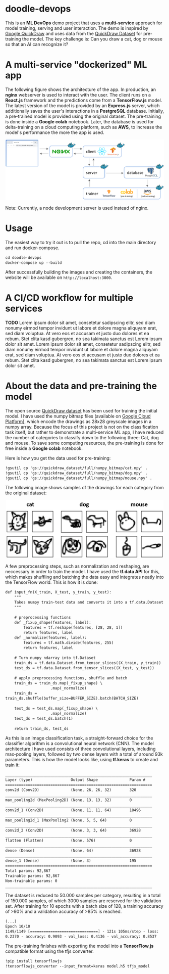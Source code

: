 # doodle-devops
This is an **ML DevOps** demo project that uses a **multi-service** approach for model training, serving and user interaction. The demo is inspired by [Google QuickDraw](https://quickdraw.withgoogle.com/) and uses data from the [QuickDraw Dataset](https://github.com/googlecreativelab/quickdraw-dataset) for pre-training the model.
The key challenge is: Can you draw a cat, dog or mouse so that an AI can recognize it?

# A multi-service "dockerized" ML app

The following figure shows the architecture of the app. In production, an **nginx** webserver is used to interact with the user. The client runs on a **React.js** framework and the predictions come from a **TensorFlow.js** model. The latest version of the model is provided by an **Express.js** server, which additionally saves the user's interactions in a **PostgreSQL** database. Initially, a pre-trained model is provided using the original dataset. The pre-training is done inside a **Google colab** notebook. Later, the database is used for delta-training on a cloud computing platform, such as **AWS**, to increase the model's performance the more the app is used.

<p align="center">
<img src="https://github.com/alxwdm/doodle-devops/blob/main/doc/multi-services_prod.png" width="700">
</p>

Note: Currently, a node development server is used instead of nginx.

# Usage

The easiest way to try it out is to pull the repo, cd into the main directory and run docker-compose.
```
cd doodle-devops
docker-compose up --build
```

After successfully building the images and creating the containers, the website will be available on `http://localhost:3000`.

# A CI/CD workflow for multiple services

**TODO** Lorem ipsum dolor sit amet, consetetur sadipscing elitr, sed diam nonumy eirmod tempor invidunt ut labore et dolore magna aliquyam erat, sed diam voluptua. At vero eos et accusam et justo duo dolores et ea rebum. Stet clita kasd gubergren, no sea takimata sanctus est Lorem ipsum dolor sit amet. Lorem ipsum dolor sit amet, consetetur sadipscing elitr, sed diam nonumy eirmod tempor invidunt ut labore et dolore magna aliquyam erat, sed diam voluptua. At vero eos et accusam et justo duo dolores et ea rebum. Stet clita kasd gubergren, no sea takimata sanctus est Lorem ipsum dolor sit amet.

# About the data and pre-training the model

The open source [QuickDraw dataset](https://github.com/googlecreativelab/quickdraw-dataset#get-the-data) has been used for training the initial model. I have used the numpy bitmap files (available on [Google Cloud Platform](https://console.cloud.google.com/storage/quickdraw_dataset/full/numpy_bitmap)], which encode the drawings as 28x28 greyscale images in a numpy array. Because the focus of this project is not on the classification task itself, but rather to demonstrate a multi-service ML app, I have reduced the number of categories to classify down to the following three: Cat, dog and mouse. To save some computing resources, the pre-training is done for free inside a **Google colab** notebook.

Here is how you get the data used for pre-training:
```
!gsutil cp 'gs://quickdraw_dataset/full/numpy_bitmap/cat.npy' .
!gsutil cp 'gs://quickdraw_dataset/full/numpy_bitmap/dog.npy' .
!gsutil cp 'gs://quickdraw_dataset/full/numpy_bitmap/mouse.npy' .
```

The following image shows samples of the drawings for each category from the original dataset:

<p align="center">
<img src="https://github.com/alxwdm/doodle-devops/blob/main/doc/categories_examples.png" width="500">
</p>

A few preprocessing steps, such as normalization and reshaping, are neccessary in order to train the model. I have used the **tf.data API** for this, which makes shuffling and batching the data easy and integrates neatly into the TensorFlow world. This is how it is done:

```
def input_fn(X_train, X_test, y_train, y_test):
    """
    Takes numpy train-test data and converts it into a tf.data.Dataset
    """

    # preprocessing functions
    def _fixup_shape(features, label):
        features = tf.reshape(features, [28, 28, 1])
        return features, label
    def _normalize(features, label):
        features = tf.math.divide(features, 255)
        return features, label

    # Turn numpy ndarray into tf.Dataset
    train_ds = tf.data.Dataset.from_tensor_slices((X_train, y_train))
    test_ds = tf.data.Dataset.from_tensor_slices((X_test, y_test))

    # apply preprocessing functions, shuffle and batch
    train_ds = train_ds.map(_fixup_shape) \
                    .map(_normalize)
    train_ds = train_ds.shuffle(buffer_size=BUFFER_SIZE).batch(BATCH_SIZE)

    test_ds = test_ds.map(_fixup_shape) \
                    .map(_normalize)
    test_ds = test_ds.batch(1)

    return train_ds, test_ds
```

As this is an image classification task, a straight-forward choice for the classifier algorithm is a convolutional neural network (CNN). The model architecture I have used consists of three convolutional layers, including max-pooling layers, followed by two dense layers with a total of around 93k parameters. This is how the model looks like, using **tf.keras** to create and train it:

```
_________________________________________________________________
Layer (type)                 Output Shape              Param # 
=================================================================
conv2d (Conv2D)              (None, 26, 26, 32)        320       
_________________________________________________________________
max_pooling2d (MaxPooling2D) (None, 13, 13, 32)        0         
_________________________________________________________________
conv2d_1 (Conv2D)            (None, 11, 11, 64)        18496     
_________________________________________________________________
max_pooling2d_1 (MaxPooling2 (None, 5, 5, 64)          0         
_________________________________________________________________
conv2d_2 (Conv2D)            (None, 3, 3, 64)          36928    
_________________________________________________________________
flatten (Flatten)            (None, 576)               0         
_________________________________________________________________
dense (Dense)                (None, 64)                36928     
_________________________________________________________________
dense_1 (Dense)              (None, 3)                 195       
=================================================================
Total params: 92,867
Trainable params: 92,867
Non-trainable params: 0
_________________________________________________________________
```

The dataset is reduced to 50.000 samples per category, resulting in a total of 150.000 samples, of which 3000 samples are reserved for the validation set. After training for 10 epochs with a batch size of 128, a training accuracy of >90% and a validation accuracy of >85% is reached.

```
(...)
Epoch 10/10
1149/1149 [==============================] - 121s 105ms/step - loss: 0.2370 - accuracy: 0.9093 - val_loss: 0.4136 - val_accuracy: 0.8537
``` 

The pre-training finishes with exporting the model into a **TensorFlow.js** compatible format using the tfjs converter.

```
!pip install tensorflowjs
!tensorflowjs_converter --input_format=keras model.h5 tfjs_model
```
